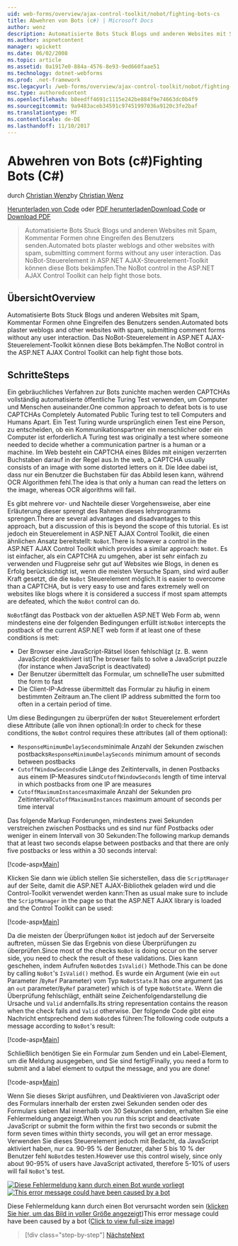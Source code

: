 ```yaml
---
uid: web-forms/overview/ajax-control-toolkit/nobot/fighting-bots-cs
title: Abwehren von Bots (c#) | Microsoft Docs
author: wenz
description: Automatisierte Bots Stuck Blogs und anderen Websites mit Spam, Kommentar Formen ohne Eingreifen des Benutzers senden. Das NoBot-Steuerelement in der ASP.NET AJAX-Con...
ms.author: aspnetcontent
manager: wpickett
ms.date: 06/02/2008
ms.topic: article
ms.assetid: 0a1917e0-884a-4576-8e93-9ed660faae51
ms.technology: dotnet-webforms
ms.prod: .net-framework
msc.legacyurl: /web-forms/overview/ajax-control-toolkit/nobot/fighting-bots-cs
msc.type: authoredcontent
ms.openlocfilehash: b8eedff4691c1115e242be884f9e74663dc0b4f9
ms.sourcegitcommit: 9a9483aceb34591c97451997036a9120c3fe2baf
ms.translationtype: MT
ms.contentlocale: de-DE
ms.lasthandoff: 11/10/2017
---
```

<a name="fighting-bots-c"></a><span data-ttu-id="d1ce5-104">Abwehren von Bots (c#)</span><span class="sxs-lookup"><span data-stu-id="d1ce5-104">Fighting Bots (C#)</span></span>
====================
<span data-ttu-id="d1ce5-105">durch [Christian Wenz](https://github.com/wenz)</span><span class="sxs-lookup"><span data-stu-id="d1ce5-105">by [Christian Wenz](https://github.com/wenz)</span></span>

<span data-ttu-id="d1ce5-106">[Herunterladen von Code](http://download.microsoft.com/download/9/3/f/93f8daea-bebd-4821-833b-95205389c7d0/NoBot0.cs.zip) oder [PDF herunterladen](http://download.microsoft.com/download/b/6/a/b6ae89ee-df69-4c87-9bfb-ad1eb2b23373/nobot0CS.pdf)</span><span class="sxs-lookup"><span data-stu-id="d1ce5-106">[Download Code](http://download.microsoft.com/download/9/3/f/93f8daea-bebd-4821-833b-95205389c7d0/NoBot0.cs.zip) or [Download PDF](http://download.microsoft.com/download/b/6/a/b6ae89ee-df69-4c87-9bfb-ad1eb2b23373/nobot0CS.pdf)</span></span>

> <span data-ttu-id="d1ce5-107">Automatisierte Bots Stuck Blogs und anderen Websites mit Spam, Kommentar Formen ohne Eingreifen des Benutzers senden.</span><span class="sxs-lookup"><span data-stu-id="d1ce5-107">Automated bots plaster weblogs and other websites with spam, submitting comment forms without any user interaction.</span></span> <span data-ttu-id="d1ce5-108">Das NoBot-Steuerelement in ASP.NET AJAX-Steuerelement-Toolkit können diese Bots bekämpfen.</span><span class="sxs-lookup"><span data-stu-id="d1ce5-108">The NoBot control in the ASP.NET AJAX Control Toolkit can help fight those bots.</span></span>


## <a name="overview"></a><span data-ttu-id="d1ce5-109">Übersicht</span><span class="sxs-lookup"><span data-stu-id="d1ce5-109">Overview</span></span>

<span data-ttu-id="d1ce5-110">Automatisierte Bots Stuck Blogs und anderen Websites mit Spam, Kommentar Formen ohne Eingreifen des Benutzers senden.</span><span class="sxs-lookup"><span data-stu-id="d1ce5-110">Automated bots plaster weblogs and other websites with spam, submitting comment forms without any user interaction.</span></span> <span data-ttu-id="d1ce5-111">Das NoBot-Steuerelement in ASP.NET AJAX-Steuerelement-Toolkit können diese Bots bekämpfen.</span><span class="sxs-lookup"><span data-stu-id="d1ce5-111">The NoBot control in the ASP.NET AJAX Control Toolkit can help fight those bots.</span></span>

## <a name="steps"></a><span data-ttu-id="d1ce5-112">Schritte</span><span class="sxs-lookup"><span data-stu-id="d1ce5-112">Steps</span></span>

<span data-ttu-id="d1ce5-113">Ein gebräuchliches Verfahren zur Bots zunichte machen werden CAPTCHAs vollständig automatisierte öffentliche Turing Test verwenden, um Computer und Menschen auseinander.</span><span class="sxs-lookup"><span data-stu-id="d1ce5-113">One common approach to defeat bots is to use CAPTCHAs Completely Automated Public Turing test to tell Computers and Humans Apart.</span></span> <span data-ttu-id="d1ce5-114">Ein Test Turing wurde ursprünglich einen Test eine Person, zu entscheiden, ob ein Kommunikationspartner ein menschlicher oder ein Computer ist erforderlich.</span><span class="sxs-lookup"><span data-stu-id="d1ce5-114">A Turing test was originally a test where someone needed to decide whether a communication partner is a human or a machine.</span></span> <span data-ttu-id="d1ce5-115">Im Web besteht ein CAPTCHA eines Bildes mit einigen verzerrten Buchstaben darauf in der Regel aus.</span><span class="sxs-lookup"><span data-stu-id="d1ce5-115">In the web, a CAPTCHA usually consists of an image with some distorted letters on it.</span></span> <span data-ttu-id="d1ce5-116">Die Idee dabei ist, dass nur ein Benutzer die Buchstaben für das Abbild lesen kann, während OCR Algorithmen fehl.</span><span class="sxs-lookup"><span data-stu-id="d1ce5-116">The idea is that only a human can read the letters on the image, whereas OCR algorithms will fail.</span></span>

<span data-ttu-id="d1ce5-117">Es gibt mehrere vor- und Nachteile dieser Vorgehensweise, aber eine Erläuterung dieser sprengt des Rahmen dieses lehrprogramms sprengen.</span><span class="sxs-lookup"><span data-stu-id="d1ce5-117">There are several advantages and disadvantages to this approach, but a discussion of this is beyond the scope of this tutorial.</span></span> <span data-ttu-id="d1ce5-118">Es ist jedoch ein Steuerelement in ASP.NET AJAX Control Toolkit, die einen ähnlichen Ansatz bereitstellt: `NoBot`.</span><span class="sxs-lookup"><span data-stu-id="d1ce5-118">There is however a control in the ASP.NET AJAX Control Toolkit which provides a similar approach: `NoBot`.</span></span> <span data-ttu-id="d1ce5-119">Es ist einfacher, als ein CAPTCHA zu umgehen, aber ist sehr einfach zu verwenden und Flugpreise sehr gut auf Websites wie Blogs, in denen es Erfolg berücksichtigt ist, wenn die meisten Versuche Spam, sind wird außer Kraft gesetzt, die die `NoBot` Steuerelement möglich.</span><span class="sxs-lookup"><span data-stu-id="d1ce5-119">It is easier to overcome than a CAPTCHA, but is very easy to use and fares extremely well on websites like blogs where it is considered a success if most spam attempts are defeated, which the `NoBot` control can do.</span></span>

<span data-ttu-id="d1ce5-120">`NoBot`fängt das Postback von der aktuellen ASP.NET Web Form ab, wenn mindestens eine der folgenden Bedingungen erfüllt ist:</span><span class="sxs-lookup"><span data-stu-id="d1ce5-120">`NoBot` intercepts the postback of the current ASP.NET web form if at least one of these conditions is met:</span></span>

- <span data-ttu-id="d1ce5-121">Der Browser eine JavaScript-Rätsel lösen fehlschlägt (z. B. wenn JavaScript deaktiviert ist)</span><span class="sxs-lookup"><span data-stu-id="d1ce5-121">The browser fails to solve a JavaScript puzzle (for instance when JavaScript is deactivated)</span></span>
- <span data-ttu-id="d1ce5-122">Der Benutzer übermittelt das Formular, um schnelle</span><span class="sxs-lookup"><span data-stu-id="d1ce5-122">The user submitted the form to fast</span></span>
- <span data-ttu-id="d1ce5-123">Die Client-IP-Adresse übermittelt das Formular zu häufig in einem bestimmten Zeitraum an.</span><span class="sxs-lookup"><span data-stu-id="d1ce5-123">The client IP address submitted the form too often in a certain period of time.</span></span>

<span data-ttu-id="d1ce5-124">Um diese Bedingungen zu überprüfen der `NoBot` Steuerelement erfordert diese Attribute (alle von ihnen optional):</span><span class="sxs-lookup"><span data-stu-id="d1ce5-124">In order to check for these conditions, the `NoBot` control requires these attributes (all of them optional):</span></span>

- <span data-ttu-id="d1ce5-125">`ResponseMinimumDelaySeconds`minimale Anzahl der Sekunden zwischen postbacks</span><span class="sxs-lookup"><span data-stu-id="d1ce5-125">`ResponseMinimumDelaySeconds` minimum amount of seconds between postbacks</span></span>
- <span data-ttu-id="d1ce5-126">`CutoffWindowSeconds`die Länge des Zeitintervalls, in denen Postbacks aus einem IP-Measures sind</span><span class="sxs-lookup"><span data-stu-id="d1ce5-126">`CutoffWindowSeconds` length of time interval in which postbacks from one IP are measures</span></span>
- <span data-ttu-id="d1ce5-127">`CutoffMaximumInstances`maximale Anzahl der Sekunden pro Zeitintervall</span><span class="sxs-lookup"><span data-stu-id="d1ce5-127">`CutoffMaximumInstances` maximum amount of seconds per time interval</span></span>

<span data-ttu-id="d1ce5-128">Das folgende Markup Forderungen, mindestens zwei Sekunden verstreichen zwischen Postbacks und es sind nur fünf Postbacks oder weniger in einem Intervall von 30 Sekunden:</span><span class="sxs-lookup"><span data-stu-id="d1ce5-128">The following markup demands that at least two seconds elapse between postbacks and that there are only five postbacks or less within a 30 seconds interval:</span></span>

[!code-aspx[Main](fighting-bots-cs/samples/sample1.aspx)]

<span data-ttu-id="d1ce5-129">Klicken Sie dann wie üblich stellen Sie sicherstellen, dass die `ScriptManager` auf der Seite, damit die ASP.NET AJAX-Bibliothek geladen wird und die Control-Toolkit verwendet werden kann:</span><span class="sxs-lookup"><span data-stu-id="d1ce5-129">Then as usual make sure to include the `ScriptManager` in the page so that the ASP.NET AJAX library is loaded and the Control Toolkit can be used:</span></span>

[!code-aspx[Main](fighting-bots-cs/samples/sample2.aspx)]

<span data-ttu-id="d1ce5-130">Da die meisten der Überprüfungen `NoBot` ist jedoch auf der Serverseite auftreten, müssen Sie das Ergebnis von diese Überprüfungen zu überprüfen.</span><span class="sxs-lookup"><span data-stu-id="d1ce5-130">Since most of the checks `NoBot` is doing occur on the server side, you need to check the result of these validations.</span></span> <span data-ttu-id="d1ce5-131">Dies kann geschehen, indem Aufrufen `NoBot`des `IsValid()` Methode.</span><span class="sxs-lookup"><span data-stu-id="d1ce5-131">This can be done by calling `NoBot`'s `IsValid()` method.</span></span> <span data-ttu-id="d1ce5-132">Es wurde ein Argument (wie ein `out` Parameter /`ByRef` Parameter) vom Typ `NoBotState`.</span><span class="sxs-lookup"><span data-stu-id="d1ce5-132">It has one argument (as an `out` parameter/`ByRef` parameter) which is of type `NoBotState`.</span></span> <span data-ttu-id="d1ce5-133">Wenn die Überprüfung fehlschlägt, enthält seine Zeichenfolgendarstellung die Ursache und `Valid` andernfalls.</span><span class="sxs-lookup"><span data-stu-id="d1ce5-133">Its string representation contains the reason when the check fails and `Valid` otherwise.</span></span> <span data-ttu-id="d1ce5-134">Der folgende Code gibt eine Nachricht entsprechend dem `NoBot`des führen:</span><span class="sxs-lookup"><span data-stu-id="d1ce5-134">The following code outputs a message according to `NoBot`'s result:</span></span>

[!code-aspx[Main](fighting-bots-cs/samples/sample3.aspx)]

<span data-ttu-id="d1ce5-135">Schließlich benötigen Sie ein Formular zum Senden und ein Label-Element, um die Meldung ausgegeben, und Sie sind fertig!</span><span class="sxs-lookup"><span data-stu-id="d1ce5-135">Finally, you need a form to submit and a label element to output the message, and you are done!</span></span>

[!code-aspx[Main](fighting-bots-cs/samples/sample4.aspx)]

<span data-ttu-id="d1ce5-136">Wenn Sie dieses Skript ausführen, und Deaktivieren von JavaScript oder des Formulars innerhalb der ersten zwei Sekunden senden oder des Formulars sieben Mal innerhalb von 30 Sekunden senden, erhalten Sie eine Fehlermeldung angezeigt.</span><span class="sxs-lookup"><span data-stu-id="d1ce5-136">When you run this script and deactivate JavaScript or submit the form within the first two seconds or submit the form seven times within thirty seconds, you will get an error message.</span></span> <span data-ttu-id="d1ce5-137">Verwenden Sie dieses Steuerelement jedoch mit Bedacht, da JavaScript aktiviert haben, nur ca. 90-95 % der Benutzer, daher 5 bis 10 % der Benutzer fehl `NoBot`des testen.</span><span class="sxs-lookup"><span data-stu-id="d1ce5-137">However use this control wisely, since only about 90-95% of users have JavaScript activated, therefore 5-10% of users will fail `NoBot`'s test.</span></span>


<span data-ttu-id="d1ce5-138">[![Diese Fehlermeldung kann durch einen Bot wurde vorliegt](fighting-bots-cs/_static/image2.png)](fighting-bots-cs/_static/image1.png)</span><span class="sxs-lookup"><span data-stu-id="d1ce5-138">[![This error message could have been caused by a bot](fighting-bots-cs/_static/image2.png)](fighting-bots-cs/_static/image1.png)</span></span>

<span data-ttu-id="d1ce5-139">Diese Fehlermeldung kann durch einen Bot verursacht worden sein ([klicken Sie hier, um das Bild in voller Größe angezeigt](fighting-bots-cs/_static/image3.png))</span><span class="sxs-lookup"><span data-stu-id="d1ce5-139">This error message could have been caused by a bot ([Click to view full-size image](fighting-bots-cs/_static/image3.png))</span></span>

>[!div class="step-by-step"]
[<span data-ttu-id="d1ce5-140">Nächste</span><span class="sxs-lookup"><span data-stu-id="d1ce5-140">Next</span></span>](fighting-bots-vb.md)
